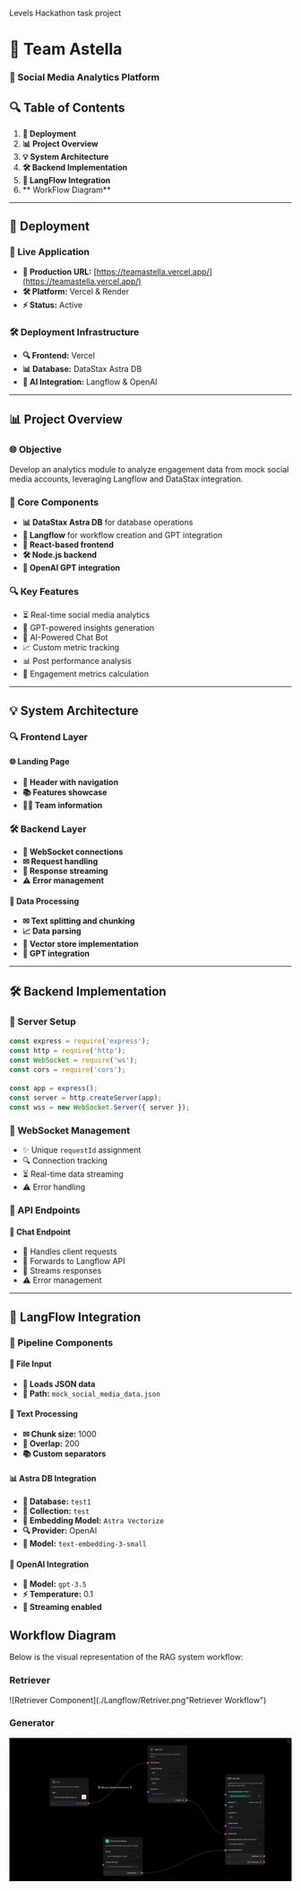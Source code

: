 Levels Hackathon task project
# 📃 Team Astella
### 📲 Social Media Analytics Platform

## 🔍 Table of Contents
1. **🚀 Deployment**
2. **📊 Project Overview**
3. **💡 System Architecture**
4. **🛠️ Backend Implementation**
5. **💪 LangFlow Integration**
6. ** WorkFlow Diagram**

---

## 🚀 Deployment
### 🔗 Live Application
- **🏡 Production URL:** [https://teamastella.vercel.app/](https://teamastella.vercel.app/)
- **🛠️ Platform:** Vercel & Render
- **⚡ Status:** Active

### 🛠️ Deployment Infrastructure
- **🔍 Frontend:** Vercel
- **📊 Database:** DataStax Astra DB
- **🤖 AI Integration:** Langflow & OpenAI

---

## 📊 Project Overview
### 🌐 Objective
Develop an analytics module to analyze engagement data from mock social media accounts, leveraging Langflow and DataStax integration.

### 🔄 Core Components
- **📊 DataStax Astra DB** for database operations
- **💪 Langflow** for workflow creation and GPT integration
- **🔧 React-based frontend**
- **🛠️ Node.js backend**
- **🤖 OpenAI GPT integration**

### 🔍 Key Features
- ⏳ Real-time social media analytics
- 🤖 GPT-powered insights generation
- 🤞 AI-Powered Chat Bot
- 📈 Custom metric tracking
- 📊 Post performance analysis
- 🔢 Engagement metrics calculation

---

## 💡 System Architecture
### 🔍 Frontend Layer
#### 🌐 Landing Page
- **🔄 Header with navigation**
- **📚 Features showcase**
- **👨‍🎓 Team information**

### 🛠️ Backend Layer
- **🔗 WebSocket connections**
- **✉ Request handling**
- **🔄 Response streaming**
- **⚠ Error management**

#### 🔄 Data Processing
- **✉ Text splitting and chunking**
- **📈 Data parsing**
- **🔄 Vector store implementation**
- **🤖 GPT integration**

---


## 🛠️ Backend Implementation
### 🔧 Server Setup
```javascript
const express = require('express');
const http = require('http');
const WebSocket = require('ws');
const cors = require('cors');

const app = express();
const server = http.createServer(app);
const wss = new WebSocket.Server({ server });
```

### 🔄 WebSocket Management
- ✨ Unique `requestId` assignment
- 🔍 Connection tracking
- ⏳ Real-time data streaming
- ⚠ Error handling

### 🔢 API Endpoints
#### 🔗 Chat Endpoint
- 🔧 Handles client requests
- 🔗 Forwards to Langflow API
- 🔄 Streams responses
- ⚠ Error management

---

## 💪 LangFlow Integration
### 🔄 Pipeline Components
#### 📁 File Input
- **🔧 Loads JSON data**
- **🔗 Path:** `mock_social_media_data.json`

#### 🔢 Text Processing
- **✉ Chunk size:** 1000
- **🔄 Overlap:** 200
- **📚 Custom separators**

#### 📊 Astra DB Integration
- **🔢 Database:** `test1`
- **🔧 Collection:** `test`
- **🔄 Embedding Model:** `Astra Vectorize`
- **🔍 Provider:** OpenAI
- **🤖 Model:** `text-embedding-3-small`

#### 🤖 OpenAI Integration
- **🤖 Model:** `gpt-3.5`
- **⚡ Temperature:** 0.1
- **🔄 Streaming enabled**

## Workflow Diagram

Below is the visual representation of the RAG system workflow:

### Retriever
![Retriever Component](./Langflow/Retriver.png"Retriever Workflow")

### Generator
![Generator Component](./Langflow/generator.png "Generator Workflow")